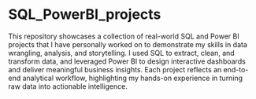 # SQL_PowerBI_projects
This repository showcases a collection of real-world SQL and Power BI projects that I have personally worked on to demonstrate my skills in data wrangling, analysis, and storytelling. I used SQL to extract, clean, and transform data, and leveraged Power BI to design interactive dashboards and deliver meaningful business insights. Each project reflects an end-to-end analytical workflow, highlighting my hands-on experience in turning raw data into actionable intelligence.
